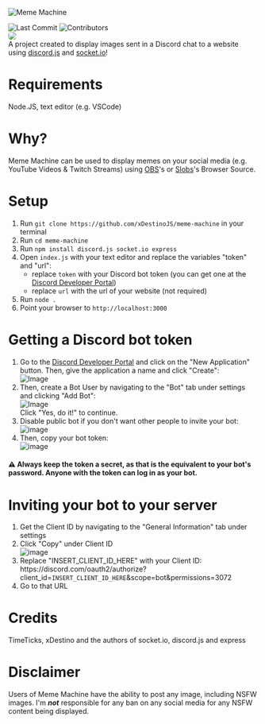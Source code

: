 ![Meme Machine](https://user-images.githubusercontent.com/39455804/111539053-be5ec900-876d-11eb-8089-51066504c854.png)

![Last Commit](https://img.shields.io/github/last-commit/xDestinoJS/meme-machine?style=for-the-badge)
![Contributors](https://img.shields.io/github/contributors/xDestinoJS/meme-machine?color=%231E90ff&style=for-the-badge)
<br><img src="https://i.imgur.com/G8v8KQC.gif" style="border-radius:5px;"><br>
A project created to display images sent in a Discord chat to a website using [discord.js](https://discord.js.org) and [socket.io](https://socket.io)!

# Requirements
Node.JS, text editor (e.g. VSCode)

# Why?
Meme Machine can be used to display memes on your social media (e.g. YouTube Videos & Twitch Streams) using [OBS](https://obsproject.com/)'s or [Slobs](https://streamlabs.com/)'s Browser Source.

# Setup
1. Run `git clone https://github.com/xDestinoJS/meme-machine` in your terminal
2. Run `cd meme-machine`
3. Run `npm install discord.js socket.io express`
4. Open `index.js` with your text editor and replace the variables "token" and "url":
    - replace `token` with your Discord bot token (you can get one at the [Discord Developer Portal](https://discord.com/developers))
    - replace `url` with the url of your website (not required)
5. Run `node .` 
6. Point your browser to `http://localhost:3000`

# Getting a Discord bot token
1. Go to the [Discord Developer Portal](https://discord.com/developers) and click on the "New Application" button. Then, give the application a name and click "Create":<br>![Image](https://i.imgur.com/PCiPgqU.png)
2. Then, create a Bot User by navigating to the "Bot" tab under settings and clicking "Add Bot":<br>
![Image](https://i.imgur.com/P49mTj5.png)<br>
Click "Yes, do it!" to continue.
3. Disable public bot if you don't want other people to invite your bot:<br>
![image](https://user-images.githubusercontent.com/39455804/111617285-33b8b100-87e3-11eb-8514-ffea2b106444.png)
4. Then, copy your bot token:<br>
![image](https://user-images.githubusercontent.com/39455804/111616751-8d6cab80-87e2-11eb-983a-b7656f3d7654.png)

#### ⚠️ Always keep the token a secret, as that is the equivalent to your bot's password. Anyone with the token can log in as your bot.

# Inviting your bot to your server
1. Get the Client ID by navigating to the "General Information" tab under settings<br>
2. Click "Copy" under Client ID<br>
![image](https://user-images.githubusercontent.com/39455804/111648559-c8330b80-8803-11eb-920e-7f4d8d1ae41f.png)<br>
3. Replace "INSERT_CLIENT_ID_HERE" with your Client ID:<br>https://<span></span>discord.com/oauth2/authorize?client_id=`INSERT_CLIENT_ID_HERE`&scope=bot&permissions=3072
4. Go to that URL

# Credits
TimeTicks, xDestino and the authors of socket.io, discord.js and express

# Disclaimer
Users of Meme Machine have the ability to post any image, including NSFW images. I'm _**not**_ responsible for any ban on any social media for any NSFW content being displayed.
